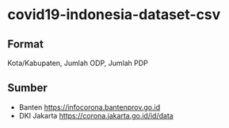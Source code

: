 # covid19-indonesia-dataset-csv

## Format
Kota/Kabupaten, Jumlah ODP, Jumlah PDP

## Sumber
- Banten https://infocorona.bantenprov.go.id
- DKI Jakarta https://corona.jakarta.go.id/id/data
